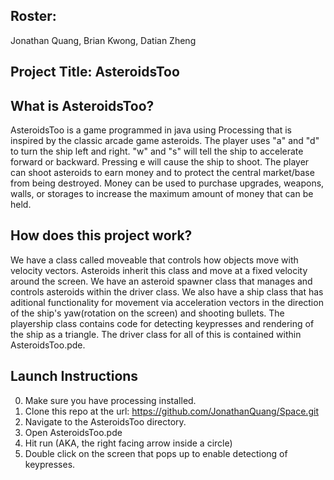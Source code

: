 ## Roster: 
Jonathan Quang, Brian Kwong, Datian Zheng 
## Project Title: AsteroidsToo

## What is AsteroidsToo?
AsteroidsToo is a game programmed in java using Processing that is inspired by the classic arcade game asteroids. The player uses "a" 
and "d" to turn the ship left and right. "w" and "s" will tell the ship to accelerate forward or backward. Pressing e will cause the ship
to shoot. The player can shoot asteroids to earn money and to protect the central market/base from being destroyed. Money can be used
to purchase upgrades, weapons, walls, or storages to increase the maximum amount of money that can be held.

## How does this project work?
We have a class called moveable that controls how objects move with velocity vectors. Asteroids inherit this class and move at a fixed 
velocity around the screen. We have an asteroid spawner class that manages and controls asteroids within the driver class. 
We also have a ship class that has aditional functionality for movement via acceleration vectors in the direction of the ship's 
yaw(rotation on the screen) and shooting bullets. 
The playership class contains code for detecting keypresses and rendering of the ship as a triangle.
The driver class for all of this is contained within AsteroidsToo.pde.

## Launch Instructions
0. Make sure you have processing installed.
1. Clone this repo at the url: https://github.com/JonathanQuang/Space.git
2. Navigate to the AsteroidsToo directory.
3. Open AsteroidsToo.pde
4. Hit run (AKA, the right facing arrow inside a circle)
5. Double click on the screen that pops up to enable detectiong of keypresses.
